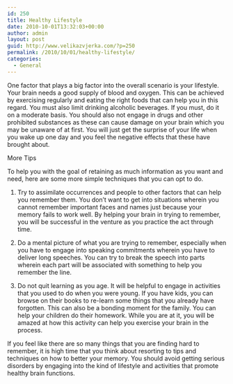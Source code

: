 ```yaml
---
id: 250
title: Healthy Lifestyle
date: 2010-10-01T13:32:03+00:00
author: admin
layout: post
guid: http://www.velikazvjerka.com/?p=250
permalink: /2010/10/01/healthy-lifestyle/
categories:
  - General
---
```

One factor that plays a big factor into the overall scenario is your lifestyle. Your brain needs a good supply of blood and oxygen. This can be achieved by exercising regularly and eating the right foods that can help you in this regard. You must also limit drinking alcoholic beverages. If you must, do it on a moderate basis. You should also not engage in drugs and other prohibited substances as these can cause damage on your brain which you may be unaware of at first. You will just get the surprise of your life when you wake up one day and you feel the negative effects that these have brought about.

More Tips

To help you with the goal of retaining as much information as you want and need, here are some more simple techniques that you can opt to do.

1. Try to assimilate occurrences and people to other factors that can help you remember them. You don&#8217;t want to get into situations wherein you cannot remember important faces and names just because your memory fails to work well. By helping your brain in trying to remember, you will be successful in the venture as you practice the act through time.

2. Do a mental picture of what you are trying to remember, especially when you have to engage into speaking commitments wherein you have to deliver long speeches. You can try to break the speech into parts wherein each part will be associated with something to help you remember the line.

3. Do not quit learning as you age. It will be helpful to engage in activities that you used to do when you were young. If you have kids, you can browse on their books to re-learn some things that you already have forgotten. This can also be a bonding moment for the family. You can help your children do their homework. While you are at it, you will be amazed at how this activity can help you exercise your brain in the process. 

If you feel like there are so many things that you are finding hard to remember, it is high time that you think about resorting to tips and techniques on how to better your memory. You should avoid getting serious disorders by engaging into the kind of lifestyle and activities that promote healthy brain functions.